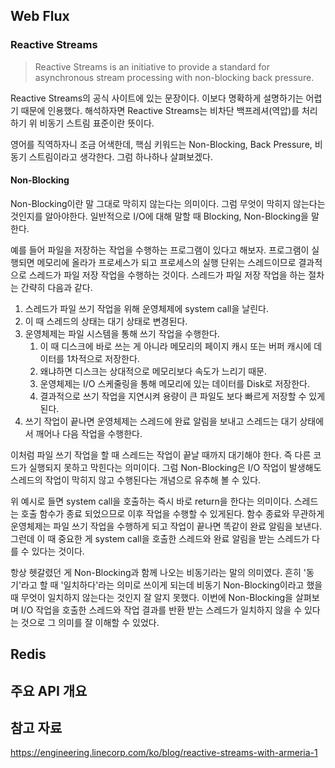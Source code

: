 ## Web Flux
### Reactive Streams
> Reactive Streams is an initiative to provide a standard 
> for asynchronous stream processing with non-blocking back pressure.

Reactive Streams의 공식 사이트에 있는 문장이다. 이보다 명확하게 설명하기는 어렵기 때문에 인용했다.
해석하자면 Reactive Streams는 비차단 백프레셔(역압)를 처리하기 위 비동기 스트림 표준이란 뜻이다.

영어를 직역하자니 조금 어색한데, 핵심 키워드는 Non-Blocking, Back Pressure, 비동기 스트림이라고 생각한다.
그럼 하나하나 살펴보겠다.

#### Non-Blocking
Non-Blocking이란 말 그대로 막히지 않는다는 의미이다. 그럼 무엇이 막히지 않는다는 것인지를 알아야한다. 
일반적으로 I/O에 대해 말할 때 Blocking, Non-Blocking을 말한다. 

예를 들어 파일을 저장하는 작업을 수행하는 프로그램이 있다고 해보자. 프로그램이 실행되면 메모리에 올라가 프로세스가 되고 
프로세스의 실행 단위는 스레드이므로 결과적으로 스레드가 파일 저장 작업을 수행하는 것이다. 스레드가 파일 저장 작업을 하는 절차는 간략히 다음과 같다.

1. 스레드가 파일 쓰기 작업을 위해 운영체제에 system call을 날린다.
2. 이 때 스레드의 상태는 대기 상태로 변경된다.
3. 운영체제는 파일 시스템을 통해 쓰기 작업을 수행한다. 
   1. 이 때 디스크에 바로 쓰는 게 아니라 메모리의 페이지 캐시 또는 버퍼 캐시에 데이터를 1차적으로 저장한다.
   2. 왜냐하면 디스크는 상대적으로 메모리보다 속도가 느리기 때문.
   3. 운영체제는 I/O 스케줄링을 통해 메모리에 있는 데이터를 Disk로 저장한다.
   4. 결과적으로 쓰기 작업을 지연시켜 용량이 큰 파일도 보다 빠르게 저장할 수 있게 된다.
4. 쓰기 작업이 끝나면 운영체제는 스레드에 완료 알림을 보내고 스레드는 대기 상태에서 깨어나 다음 작업을 수행한다.

이처럼 파일 쓰기 작업을 할 때 스레드는 작업이 끝날 때까지 대기해야 한다. 즉 다른 코드가 실행되지 못하고 막힌다는 의미이다.
그럼 Non-Blocking은 I/O 작업이 발생해도 스레드의 작업이 막히지 않고 수행된다는 개념으로 유추해 볼 수 있다.

위 예시로 들면 system call을 호출하는 즉시 바로 return을 한다는 의미이다. 스레드는 호출 함수가 종료 되었으므로 이후 작업을 수행할 수 있게된다.
함수 종료와 무관하게 운영체제는 파일 쓰기 작업을 수행하게 되고 작업이 끝나면 똑같이 완료 알림을 보낸다. 
그런데 이 때 중요한 게 system call을 호출한 스레드와 완료 알림을 받는 스레드가 다를 수 있다는 것이다. 

항상 헷갈렸던 게 Non-Blocking과 함께 나오는 비동기라는 말의 의미였다. 흔히 '동기'라고 할 때 '일치하다'라는 의미로 쓰이게 되는데 
비동기 Non-Blocking이라고 했을 때 무엇이 일치하지 않는다는 것인지 잘 알지 못했다. 이번에 Non-Blocking을 살펴보며 I/O 작업을 호출한 스레드와
작업 결과를 반환 받는 스레드가 일치하지 않을 수 있다는 것으로 그 의미를 잘 이해할 수 있었다.


## Redis 

## 주요 API 개요

## 참고 자료
https://engineering.linecorp.com/ko/blog/reactive-streams-with-armeria-1